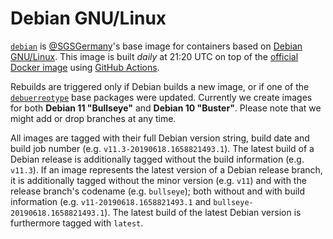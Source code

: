 Debian GNU/Linux
================

[`debian`](https://ghcr.io/sgsgermany/debian) is [@SGSGermany](https://github.com/SGSGermany)'s base image for containers based on [Debian GNU/Linux](https://www.debian.org/). This image is built *daily* at 21:20 UTC on top of the [official Docker image](https://hub.docker.com/_/debian) using [GitHub Actions](https://github.com/SGSGermany/debian/actions/workflows/container-publish.yml).

Rebuilds are triggered only if Debian builds a new image, or if one of the [`debuerreotype`](https://github.com/debuerreotype/debuerreotype) base packages were updated. Currently we create images for both **Debian 11 "Bullseye"** and **Debian 10 "Buster"**. Please note that we might add or drop branches at any time.

All images are tagged with their full Debian version string, build date and build job number (e.g. `v11.3-20190618.1658821493.1`). The latest build of a Debian release is additionally tagged without the build information (e.g. `v11.3`). If an image represents the latest version of a Debian release branch, it is additionally tagged without the minor version (e.g. `v11`) and with the release branch's codename (e.g. `bullseye`); both without and with build information (e.g. `v11-20190618.1658821493.1` and  `bullseye-20190618.1658821493.1`). The latest build of the latest Debian version is furthermore tagged with `latest`.
